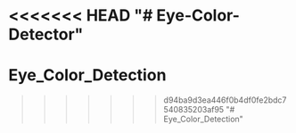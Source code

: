 <<<<<<< HEAD
"# Eye-Color-Detector" 
=======
# Eye_Color_Detection
>>>>>>> d94ba9d3ea446f0b4df0fe2bdc7540835203af95
"# Eye_Color_Detection" 
